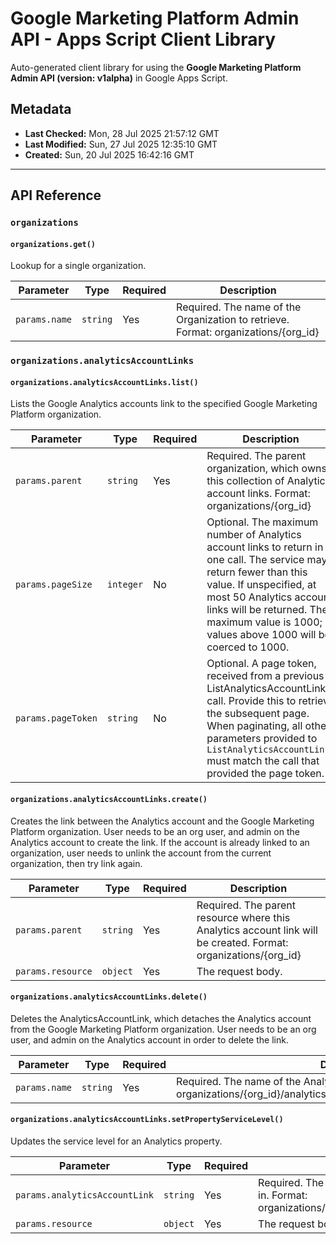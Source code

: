 # Google Marketing Platform Admin API - Apps Script Client Library

Auto-generated client library for using the **Google Marketing Platform Admin API (version: v1alpha)** in Google Apps Script.

## Metadata

- **Last Checked:** Mon, 28 Jul 2025 21:57:12 GMT
- **Last Modified:** Sun, 27 Jul 2025 12:35:10 GMT
- **Created:** Sun, 20 Jul 2025 16:42:16 GMT



---

## API Reference

### `organizations`

#### `organizations.get()`

Lookup for a single organization.

| Parameter | Type | Required | Description |
|---|---|---|---|
| `params.name` | `string` | Yes | Required. The name of the Organization to retrieve. Format: organizations/{org_id} |

### `organizations.analyticsAccountLinks`

#### `organizations.analyticsAccountLinks.list()`

Lists the Google Analytics accounts link to the specified Google Marketing Platform organization.

| Parameter | Type | Required | Description |
|---|---|---|---|
| `params.parent` | `string` | Yes | Required. The parent organization, which owns this collection of Analytics account links. Format: organizations/{org_id} |
| `params.pageSize` | `integer` | No | Optional. The maximum number of Analytics account links to return in one call. The service may return fewer than this value. If unspecified, at most 50 Analytics account links will be returned. The maximum value is 1000; values above 1000 will be coerced to 1000. |
| `params.pageToken` | `string` | No | Optional. A page token, received from a previous ListAnalyticsAccountLinks call. Provide this to retrieve the subsequent page. When paginating, all other parameters provided to `ListAnalyticsAccountLinks` must match the call that provided the page token. |

#### `organizations.analyticsAccountLinks.create()`

Creates the link between the Analytics account and the Google Marketing Platform organization. User needs to be an org user, and admin on the Analytics account to create the link. If the account is already linked to an organization, user needs to unlink the account from the current organization, then try link again.

| Parameter | Type | Required | Description |
|---|---|---|---|
| `params.parent` | `string` | Yes | Required. The parent resource where this Analytics account link will be created. Format: organizations/{org_id} |
| `params.resource` | `object` | Yes | The request body. |

#### `organizations.analyticsAccountLinks.delete()`

Deletes the AnalyticsAccountLink, which detaches the Analytics account from the Google Marketing Platform organization. User needs to be an org user, and admin on the Analytics account in order to delete the link.

| Parameter | Type | Required | Description |
|---|---|---|---|
| `params.name` | `string` | Yes | Required. The name of the Analytics account link to delete. Format: organizations/{org_id}/analyticsAccountLinks/{analytics_account_link_id} |

#### `organizations.analyticsAccountLinks.setPropertyServiceLevel()`

Updates the service level for an Analytics property.

| Parameter | Type | Required | Description |
|---|---|---|---|
| `params.analyticsAccountLink` | `string` | Yes | Required. The parent AnalyticsAccountLink scope where this property is in. Format: organizations/{org_id}/analyticsAccountLinks/{analytics_account_link_id} |
| `params.resource` | `object` | Yes | The request body. |